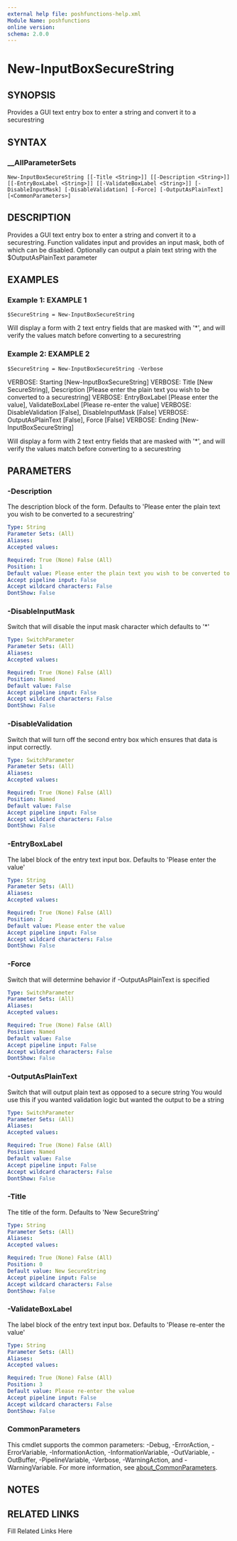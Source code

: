 ```yaml
---
external help file: poshfunctions-help.xml
Module Name: poshfunctions
online version: 
schema: 2.0.0
---
```


# New-InputBoxSecureString

## SYNOPSIS

Provides a GUI text entry box to enter a string and convert it to a securestring

## SYNTAX

### __AllParameterSets

```
New-InputBoxSecureString [[-Title <String>]] [[-Description <String>]] [[-EntryBoxLabel <String>]] [[-ValidateBoxLabel <String>]] [-DisableInputMask] [-DisableValidation] [-Force] [-OutputAsPlainText] [<CommonParameters>]
```

## DESCRIPTION

Provides a GUI text entry box to enter a string and convert it to a securestring.
Function validates input and provides an input mask, both of which can be disabled.
Optionally can output a plain text string with the $OutputAsPlainText parameter


## EXAMPLES

### Example 1: EXAMPLE 1

```
$SecureString = New-InputBoxSecureString
```

Will display a form with 2 text entry fields that are masked with '*', and will verify the values match before converting to a securestring





### Example 2: EXAMPLE 2

```
$SecureString = New-InputBoxSecureString -Verbose
```

VERBOSE: Starting [New-InputBoxSecureString]
VERBOSE: Title [New SecureString], Description [Please enter the plain text you wish to be converted to a securestring]
VERBOSE: EntryBoxLabel [Please enter the value], ValidateBoxLabel [Please re-enter the value]
VERBOSE: DisableValidation [False], DisableInputMask [False]
VERBOSE: OutputAsPlainText [False], Force [False]
VERBOSE: Ending [New-InputBoxSecureString]

Will display a form with 2 text entry fields that are masked with '*', and will verify the values match before converting to a securestring






## PARAMETERS

### -Description

The description block of the form.
Defaults to 'Please enter the plain text you wish to be converted to a securestring'

```yaml
Type: String
Parameter Sets: (All)
Aliases: 
Accepted values: 

Required: True (None) False (All)
Position: 1
Default value: Please enter the plain text you wish to be converted to a securestring
Accept pipeline input: False
Accept wildcard characters: False
DontShow: False
```

### -DisableInputMask

Switch that will disable the input mask character which defaults to '*'

```yaml
Type: SwitchParameter
Parameter Sets: (All)
Aliases: 
Accepted values: 

Required: True (None) False (All)
Position: Named
Default value: False
Accept pipeline input: False
Accept wildcard characters: False
DontShow: False
```

### -DisableValidation

Switch that will turn off the second entry box which ensures that data is input correctly.

```yaml
Type: SwitchParameter
Parameter Sets: (All)
Aliases: 
Accepted values: 

Required: True (None) False (All)
Position: Named
Default value: False
Accept pipeline input: False
Accept wildcard characters: False
DontShow: False
```

### -EntryBoxLabel

The label block of the entry text input box.
Defaults to 'Please enter the value'

```yaml
Type: String
Parameter Sets: (All)
Aliases: 
Accepted values: 

Required: True (None) False (All)
Position: 2
Default value: Please enter the value
Accept pipeline input: False
Accept wildcard characters: False
DontShow: False
```

### -Force

Switch that will determine behavior if -OutputAsPlainText is specified

```yaml
Type: SwitchParameter
Parameter Sets: (All)
Aliases: 
Accepted values: 

Required: True (None) False (All)
Position: Named
Default value: False
Accept pipeline input: False
Accept wildcard characters: False
DontShow: False
```

### -OutputAsPlainText

Switch that will output plain text as opposed to a secure string
You would use this if you wanted validation logic but wanted the output to be a string

```yaml
Type: SwitchParameter
Parameter Sets: (All)
Aliases: 
Accepted values: 

Required: True (None) False (All)
Position: Named
Default value: False
Accept pipeline input: False
Accept wildcard characters: False
DontShow: False
```

### -Title

The title of the form.
Defaults to 'New SecureString'

```yaml
Type: String
Parameter Sets: (All)
Aliases: 
Accepted values: 

Required: True (None) False (All)
Position: 0
Default value: New SecureString
Accept pipeline input: False
Accept wildcard characters: False
DontShow: False
```

### -ValidateBoxLabel

The label block of the entry text input box.
Defaults to 'Please re-enter the value'

```yaml
Type: String
Parameter Sets: (All)
Aliases: 
Accepted values: 

Required: True (None) False (All)
Position: 3
Default value: Please re-enter the value
Accept pipeline input: False
Accept wildcard characters: False
DontShow: False
```


### CommonParameters

This cmdlet supports the common parameters: -Debug, -ErrorAction, -ErrorVariable, -InformationAction, -InformationVariable, -OutVariable, -OutBuffer, -PipelineVariable, -Verbose, -WarningAction, and -WarningVariable. For more information, see [about_CommonParameters](http://go.microsoft.com/fwlink/?LinkID=113216).

## NOTES



## RELATED LINKS

Fill Related Links Here

